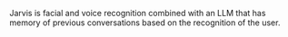 Jarvis is facial and voice recognition combined with an LLM that has memory of previous conversations based on the recognition of the user. 
